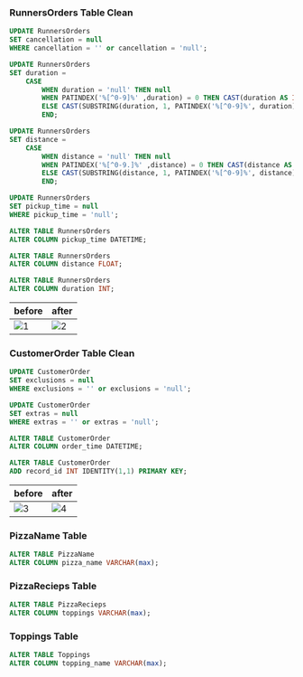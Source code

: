 ### RunnersOrders Table Clean

```sql
UPDATE RunnersOrders
SET cancellation = null
WHERE cancellation = '' or cancellation = 'null';

UPDATE RunnersOrders
SET duration =
	CASE
		WHEN duration = 'null' THEN null
		WHEN PATINDEX('%[^0-9]%' ,duration) = 0 THEN CAST(duration AS INT)
		ELSE CAST(SUBSTRING(duration, 1, PATINDEX('%[^0-9]%', duration) - 1) AS INT)
		END;

UPDATE RunnersOrders
SET distance =
	CASE
		WHEN distance = 'null' THEN null
		WHEN PATINDEX('%[^0-9.]%' ,distance) = 0 THEN CAST(distance AS FLOAT)
		ELSE CAST(SUBSTRING(distance, 1, PATINDEX('%[^0-9]%', distance) - 1) AS FLOAT)
		END;

UPDATE RunnersOrders
SET pickup_time = null
WHERE pickup_time = 'null';

ALTER TABLE RunnersOrders
ALTER COLUMN pickup_time DATETIME;

ALTER TABLE RunnersOrders
ALTER COLUMN distance FLOAT;

ALTER TABLE RunnersOrders
ALTER COLUMN duration INT;
```
| before | after |
|--------|-------|
| ![1](https://github.com/user-attachments/assets/16f57dc7-ab83-40ee-b496-3475c61d3c6f) | ![2](https://github.com/user-attachments/assets/8c1a44c5-d934-4c75-8c87-646c60b375a3) |

### CustomerOrder Table Clean

```sql
UPDATE CustomerOrder
SET exclusions = null
WHERE exclusions = '' or exclusions = 'null';

UPDATE CustomerOrder
SET extras = null
WHERE extras = '' or extras = 'null';

ALTER TABLE CustomerOrder
ALTER COLUMN order_time DATETIME;

ALTER TABLE CustomerOrder
ADD record_id INT IDENTITY(1,1) PRIMARY KEY;
```
| before | after |
|--------|-------|
| ![3](https://github.com/user-attachments/assets/a760a26d-7fa1-496e-9648-bcf43901a61a) | ![4](https://github.com/user-attachments/assets/edb092ae-9fb1-4d7a-bf93-0a15a1118da0) |

### PizzaName Table

```sql
ALTER TABLE PizzaName
ALTER COLUMN pizza_name VARCHAR(max);
```

### PizzaRecieps Table

```sql
ALTER TABLE PizzaRecieps
ALTER COLUMN toppings VARCHAR(max);
```

### Toppings Table 

```sql
ALTER TABLE Toppings
ALTER COLUMN topping_name VARCHAR(max);
```